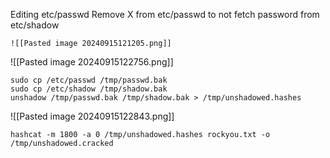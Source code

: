 
Editing etc/passwd
	Remove X from etc/passwd to not fetch password from etc/shadow
	
	![[Pasted image 20240915121205.png]]



![[Pasted image 20240915122756.png]]
```shell-session
sudo cp /etc/passwd /tmp/passwd.bak 
sudo cp /etc/shadow /tmp/shadow.bak 
unshadow /tmp/passwd.bak /tmp/shadow.bak > /tmp/unshadowed.hashes
```

![[Pasted image 20240915122843.png]]
```shell-session
hashcat -m 1800 -a 0 /tmp/unshadowed.hashes rockyou.txt -o /tmp/unshadowed.cracked
```
